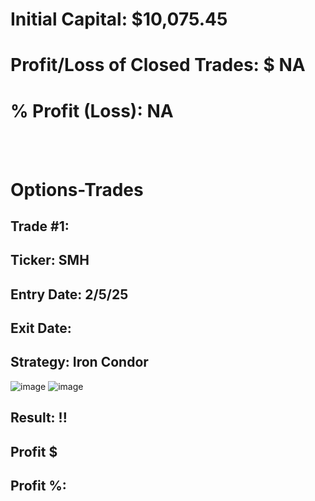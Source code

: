 # Initial Capital: $10,075.45
# Profit/Loss of Closed Trades: $ NA
# % Profit (Loss): NA

<br>
<br>

# Options-Trades

## Trade #1: 
## Ticker: SMH
## Entry Date: 2/5/25
## Exit Date: 
## Strategy: Iron Condor

![image](https://github.com/user-attachments/assets/7f751f03-923c-4563-ace3-e5df1ba6c861)
![image](https://github.com/user-attachments/assets/e2bb7c45-f15e-4b2e-a7fa-3f79aa21b6c0)

## Result: !!
##         Profit $
##         Profit %:  
